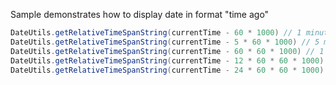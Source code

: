 Sample demonstrates how to display date in format "time ago"

```java
DateUtils.getRelativeTimeSpanString(currentTime - 60 * 1000) // 1 minute ago
DateUtils.getRelativeTimeSpanString(currentTime - 5 * 60 * 1000) // 5 minutes ago
DateUtils.getRelativeTimeSpanString(currentTime - 60 * 60 * 1000) // 1 hour ago
DateUtils.getRelativeTimeSpanString(currentTime - 12 * 60 * 60 * 1000) // 12 hours ago
DateUtils.getRelativeTimeSpanString(currentTime - 24 * 60 * 60 * 1000) // yesterday
```
